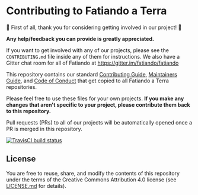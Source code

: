 # Contributing to Fatiando a Terra

:tada: First of all, thank you for considering getting involved in our project! :tada:

**Any help/feedback you can provide is greatly appreciated.**

If you want to get involved with any of our projects, please see the
`CONTRIBUTING.md` file inside any of them for instructions.
We also have a Gitter chat room for all of Fatiando at https://gitter.im/fatiando/fatiando

This repository contains our standard [Contributing Guide](CONTRIBUTING.md),
[Maintainers Guide](MAINTENANCE.md), and [Code of Conduct](CODE_OF_CONDUCT.md) that get
copied to all Fatiando a Terra repositories.

Please feel free to use these files for your own projects. 
**If you make any changes that aren't specific to your project, 
please contribute them back to this repository.**

Pull requests (PRs) to all of our projects will be automatically opened once a PR is merged
in this repository.

[![TravisCI build status](https://img.shields.io/travis/fatiando/contributing/master.svg?style=flat-square&label=TravisCI)](https://travis-ci.org/fatiando/contributing)

## License

You are free to reuse, share, and modify the contents of this repository under
the terms of the Creative Commons Attribution 4.0 license (see
[LICENSE.md](LICENSE.md) for details).
